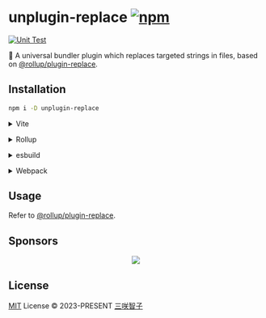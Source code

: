 # unplugin-replace [![npm](https://img.shields.io/npm/v/unplugin-replace.svg)](https://npmjs.com/package/unplugin-replace)

[![Unit Test](https://github.com/unplugin/unplugin-replace/actions/workflows/unit-test.yml/badge.svg)](https://github.com/unplugin/unplugin-replace/actions/workflows/unit-test.yml)

🍣 A universal bundler plugin which replaces targeted strings in files, based on [@rollup/plugin-replace](https://www.npmjs.com/package/@rollup/plugin-replace).

## Installation

```bash
npm i -D unplugin-replace
```

<details>
<summary>Vite</summary><br>

```ts
// vite.config.ts
import Replace from 'unplugin-replace/vite'

export default defineConfig({
  plugins: [Replace()],
})
```

<br></details>

<details>
<summary>Rollup</summary><br>

```ts
// rollup.config.js
import Replace from 'unplugin-replace/rollup'

export default {
  plugins: [Replace()],
}
```

<br></details>

<details>
<summary>esbuild</summary><br>

```ts
// esbuild.config.js
import { build } from 'esbuild'

build({
  plugins: [require('unplugin-replace/esbuild')()],
})
```

<br></details>

<details>
<summary>Webpack</summary><br>

```ts
// webpack.config.js
module.exports = {
  /* ... */
  plugins: [require('unplugin-replace/webpack')()],
}
```

<br></details>

## Usage

Refer to [@rollup/plugin-replace](https://github.com/rollup/plugins/tree/master/packages/replace#options).

## Sponsors

<p align="center">
  <a href="https://cdn.jsdelivr.net/gh/sxzz/sponsors/sponsors.svg">
    <img src='https://cdn.jsdelivr.net/gh/sxzz/sponsors/sponsors.svg'/>
  </a>
</p>

## License

[MIT](./LICENSE) License © 2023-PRESENT [三咲智子](https://github.com/sxzz)
